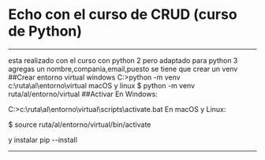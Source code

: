 # Echo con el curso de CRUD (curso de Python)

***

esta realizado con el curso con python 2 pero adaptado para python 3
agregas un nombre,compania,email,puesto 
se tiene que crear un venv
##Crear entorno virtual
windows
C:\>python -m venv c:\ruta\al\entorno\virtual
macOS y linux
$ python -m venv ruta/al/entorno/virtual
##Activar
En Windows:

C:\>c:\ruta\al\entorno\virtual\scripts\activate.bat
En macOS y Linux:

$ source ruta/al/entorno/virtual/bin/activate

y instalar pip --install


***
